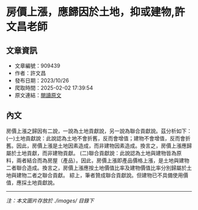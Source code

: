 # 房價上漲，應歸因於土地，抑或建物,許文昌老師

## 文章資訊
- 文章編號：909439
- 作者：許文昌
- 發布日期：2023/10/26
- 爬取時間：2025-02-02 17:39:54
- 原文連結：[閱讀原文](https://real-estate.get.com.tw/Columns/detail.aspx?no=909439)

## 內文
房價上漲之歸因有二說，一說為土地貢獻說，另一說為聯合貢獻說。茲分析如下：
(一)土地貢獻說：此說認為土地不會折舊，反而會增值；建物不會增值，反而會折舊。因此，房價上漲是土地因素造成，而非建物因素造成。換言之，房價上漲應歸屬於土地貢獻，而非建物貢獻。
(二)聯合貢獻說：此說認為土地與建物皆為原料，兩者結合而為房屋（產品）。因此，房價上漲即產品價格上漲，是土地與建物二者聯合造成。換言之，房價上漲應按土地價值比率及建物價值比率分別歸屬於土地與建物二者之聯合貢獻。
綜上，筆者贊成聯合貢獻說。但建物已不具備使用價值，應採土地貢獻說。

---
*注：本文圖片存放於 ./images/ 目錄下*
